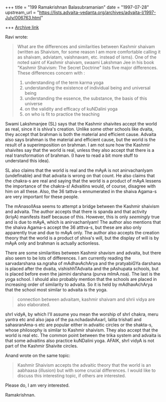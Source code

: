 +++
title = "199 Ramakrishnan Balasubramanian"
date = "1997-07-28"
upstream_url = "https://lists.advaita-vedanta.org/archives/advaita-l/1997-July/006763.html"

+++
[Archive link](https://lists.advaita-vedanta.org/archives/advaita-l/1997-July/006763.html)

Ravi wrote:

> What are the differences and similarities between Kashmir shaivam (written
> as Shaivism, for  some reason I am more comfortable calling it as shaivam,
> adviatam, vaishnavam, etc. instead of isms). One of the noted saint of
> Kashmir shaivam, swaami Lakshman Jee in his book "Kashmir Shaivism:
> The Secret Doctrine" lists five major differences. These differences
> concern with :
> 1) understanding of the term karma yoga
> 2) understanding the existence of individual being and universal being
> 3) understanding the essence, the substance, the basis of this universe
> 4) on the validity  and efficacy of kuNDalini yoga
> 5) on who is fit to practice the teaching

Swami Lakshmanjee (SL) says that the Kashmir shaivites accept the world
as real, since it is shiva's creation. Unlike some other schools like
dvaita, they accept that brahman is both the material and efficient
cause. Advaita also says brahman is the material and efficient cause,
but the world is the result of a superimposition on brahman. I am not
sure how the Kashmir shaivites say that the world is real, unless they
also accept that there is a real transformation of brahman. (I have to
read a bit more stuff to understand this idea).

SL also claims that the world is real and the mAyA is not anirvachanIyam
(undefinable) and that advaita is wrong on that count. He also claims
that the chakra-s are real and saying that the world is a product of
mAyA lessens the importance of the chakra-s! Advaitins would, of course,
disagree with him on all these. Also, the 36 tattva-s ennumerated in the
shaiva Agama-s are very important for these people.

The mAnasollAsa seems to attempt a bridge between the Kashmir shaivism
and advaita. The author accepts that there is spanda and that activity
(kriyA) manifests itself because of this. However, this is only
_seemingly_ true and is due to mAyA, which is anirvachanIyam! The author
also mentions that the shaiva Agama-s accept the 36 atttva-s, but these
are also only apparently true and due to mAyA only. The author also
accepts the creation theory that the world is a product of shiva's will,
but the display of will is by mAyA only and brahman is actually
actionless.

There are some similarities between Kashmir shavism and advaita, but
there also seem to be lots of differences. I am currently reading the
sarvadarshana sa.ngraha of mAdhavAchArya and the pratyabiGYa darshana is
placed after the dvaita, vishishhTAdvaita and the pAshupata schools, but
is placed before even the jaimini darshana (purva mImA.nsa). The last is
the yoga school. I should also probably mention that the schools are
placed in increasing order of similarity to advaita. So it is held by
mAdhavAchArya that the school most similar to advaita is the yoga.

> connection between advaitam, kashmir shaivam and shrii vidya are also
> elaborated.

shrI vidyA, by which I'll assume you mean the worship of shrI chakra,
meru yantra etc and also japa of the pa.nchadashAxarI, lalita trishatI
and sahasranAma-s etc are popular either in advaitic circles or the
shakta-s, whose philosophy is similar to Kashmir shaivism. They also
accept that the world is real etc. The common point between the trika
system and advaita is that some advaitins also practice kuNDalini yoga.
AFAIK, shrI vidyA is not part of the Kashmir Shaivite circles.

Anand wrote on the same topic:

>   Kashmir Shaivism accepts the advaitic theory that the world is an aabhaasa
>   (illusion) but with some crucial differences. I would like to discuss this
>   interesting topic, if others are interested.

Please do, I am very interested.

Ramakrishnan.

